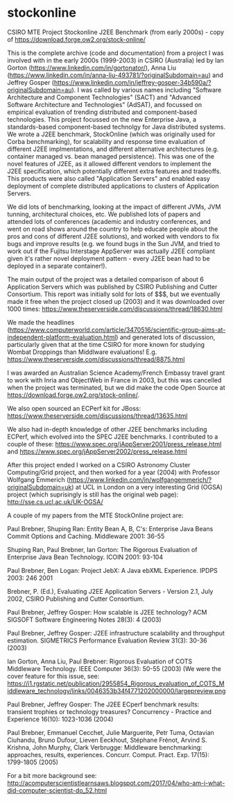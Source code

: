 # stockonline
CSIRO MTE Project Stockonline J2EE Benchmark (from early 2000s) - copy of https://download.forge.ow2.org/stock-online/

This is the complete archive (code and documentation) from a 
project I was involved with in the early 2000s (1999-2003) in CSIRO (Australia) led by Ian Gorton (https://www.linkedin.com/in/gortonator/), Anna Liu (https://www.linkedin.com/in/anna-liu-493781/?originalSubdomain=au) and Jeffrey Gosper (https://www.linkedin.com/in/jeffrey-gosper-34b590a/?originalSubdomain=au). I was called by various names including "Software Architecture and Component Technologies" (SACT) and "Advanced Software Architecture and Technologies" (AdSAT), and focussed on empirical evaluation of trending distributed and component-based technologies. This project focussed on the new Enterprise Java, a standards-based component-based technolgy for Java distributed systems. We wrote a J2EE benchmark, StockOnline (which was originally used for Corba benchmarking), for scalability and response time evaluation of different J2EE implmentations, and different alternative architectures (e.g. container managed vs. bean managed persistence). This was one of the novel features of J2EE, as it allowed different vendors to implement the J2EE specification, which potentially different extra features and tradeoffs. This products were also called "Application Servers" and enabled easy deployment of complete distributed applications to clusters of Application Servers. 

We did lots of benchmarking, looking at the impact of different JVMs, JVM tunning, architectural choices, etc. We published lots of papers and attended lots of conferences (academic and industry conferences, and went on road shows around the country to help educate people about the pros and cons of different J2EE solutions), and worked with vendors to fix bugs and improve results (e.g. we found bugs in the Sun JVM, and tried to work out if the Fujitsu Interstage AppServer was actually J2EE compliant given it's rather novel deployment pattern - every J2EE bean had to be deployed in a separate container!). 

The main output of the project was a detailed comparison of about 6 Application Servers which was published by CSIRO Publishing and Cutter Consortium.  This report was initially sold for lots of $$$, but we eventually made it free when the project closed up (2003) and it was downloaded over 1000 times: https://www.theserverside.com/discussions/thread/18630.html

We made the headlines (https://www.computerworld.com/article/3470516/scientific-group-aims-at-independent-platform-evaluation.html) and generated lots of discussion, particularly given that at the time CSIRO for more known for studying Wombat Droppings than Middlware evaluations! E.g. https://www.theserverside.com/discussions/thread/8875.html
 
I was awarded an Australian Science Academy/French Embassy travel grant to work with Inria and ObjectWeb in France in 2003, but this was cancelled when the project was terminated, but we did make the code Open Source at https://download.forge.ow2.org/stock-online/.

We also open sourced an ECPerf kit for JBoss: https://www.theserverside.com/discussions/thread/13635.html

We also had in-depth knowledge of other J2EE benchmarks including ECPerf, which evolved into the SPEC J2EE benchmarks.  I contributed to a couple of these: https://www.spec.org/jAppServer2001/press_release.html and https://www.spec.org/jAppServer2002/press_release.html

After this project ended I worked on a CSIRO Astronomy Cluster Computing/Grid project, and then worked for a year (2004) with Professor Wolfgang Emmerich (https://www.linkedin.com/in/wolfgangemmerich/?originalSubdomain=uk) at UCL in London on a very interesting Grid (OGSA) project (which suprisingly is still has the original web page): http://sse.cs.ucl.ac.uk/UK-OGSA/

A couple of my papers from the MTE StockOnline project are:

Paul Brebner, Shuping Ran:
Entity Bean A, B, C's: Enterprise Java Beans Commit Options and Caching. Middleware 2001: 36-55

Shuping Ran, Paul Brebner, Ian Gorton:
The Rigorous Evaluation of Enterprise Java Bean Technology. ICOIN 2001: 93-104

Paul Brebner, Ben Logan:
Project JebX: A Java ebXML Experience. IPDPS 2003: 246
2001

Brebner, P. (Ed.), Evaluating J2EE Application Servers - Version 2.1, July 2002, CSIRO Publishing and Cutter Consortium.

Paul Brebner, Jeffrey Gosper:
How scalable is J2EE technology? ACM SIGSOFT Software Engineering Notes 28(3): 4 (2003)

Paul Brebner, Jeffrey Gosper:
J2EE infrastructure scalability and throughput estimation. SIGMETRICS Performance Evaluation Review 31(3): 30-36 (2003)

Ian Gorton, Anna Liu, Paul Brebner:
Rigorous Evaluation of COTS Middleware Technology. IEEE Computer 36(3): 50-55 (2003)
(We were the cover feature for this issue, see: https://i1.rgstatic.net/publication/2955854_Rigorous_evaluation_of_COTS_Middleware_technology/links/0046353b34f4771202000000/largepreview.png

Paul Brebner, Jeffrey Gosper:
The J2EE ECperf benchmark results: transient trophies or technology treasures? Concurrency - Practice and Experience 16(10): 1023-1036 (2004)

Paul Brebner, Emmanuel Cecchet, Julie Marguerite, Petr Tuma, Octavian Ciuhandu, Bruno Dufour, Lieven Eeckhout, Stéphane Frénot, Arvind S. Krishna, John Murphy, Clark Verbrugge:
Middleware benchmarking: approaches, results, experiences. Concurr. Comput. Pract. Exp. 17(15): 1799-1805 (2005)

For a bit more background see: http://acomputerscientistlearnsaws.blogspot.com/2017/04/who-am-i-what-did-computer-scientist-do_52.html




